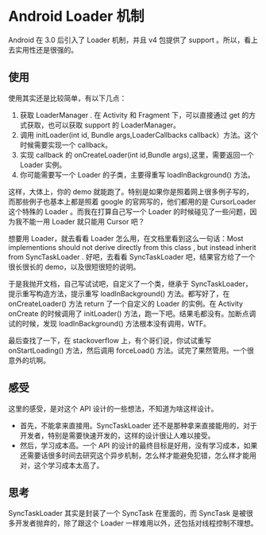 # Android Loader 机制

Android 在 3.0 后引入了 Loader 机制，并且 v4 包提供了 support 。所以，看上去实用性还是很强的。

## 使用

使用其实还是比较简单，有以下几点：

1. 获取 LoaderManager . 在 Activity 和 Fragment 下，可以直接通过 get 的方式获取，也可以获取 support 的 LoaderManager。
2. 调用 initLoader(int id, Bundle args,LoaderCallbacks callback）方法。这个时候需要实现一个 callback。
3. 实现 callback 的 onCreateLoader(int id,Bundle args),这里，需要返回一个 Loader 实例。
4. 你可能需要写一个 Loader 的子类，主要得重写 loadInBackground() 方法。

这样，大体上，你的 demo 就能跑了。特别是如果你是照着网上很多例子写的，而那些例子也基本上都是照着 google 的官网写的，他们都用的是 CursorLoader 这个特殊的 Loader 。而我在打算自己写一个 Loader 的时候碰见了一些问题，因为我不能一用 Loader 就只能用 Cursor 吧？

想要用 Loader，就去看看 Loader 怎么用，在文档里看到这么一句话：Most implementions should not derive directly from this class , but instead inherit from SyncTaskLoader . 好吧，去看看 SyncTaskLoader 吧，结果官方给了一个很长很长的 demo，以及很短很短的说明。

于是我抛开文档，自己写试试吧，自定义了一个类，继承于 SyncTaskLoader，提示重写构造方法，提示重写 loadInBackground() 方法。都写好了，在 onCreateLoader() 方法 return 了一个自定义的 Loader 的实例。在 Activity onCreate 的时候调用了 initLoader() 方法，跑一下吧。结果毛都没有。加断点调试的时候，发现 loadInBackground() 方法根本没有调用，WTF。

最后查找了一下，在 stackoverflow 上，有个哥们说，你试试重写 onStartLoading() 方法，然后调用 forceLoad() 方法。试完了果然管用。一个很意外的坑啊。

## 感受

这里的感受，是对这个 API 设计的一些想法，不知道为啥这样设计。
* 首先，不能拿来直接用。SyncTaskLoader 还不是那种拿来直接能用的，对于开发者，特别是需要快速开发的，这样的设计很让人难以接受。
* 然后，学习成本高。一个 API 的设计的最终目标是好用，没有学习成本，如果还需要话很多时间去研究这个异步机制，怎么样才能避免犯错，怎么样才能用对，这个学习成本太高了。

## 思考

SyncTaskLoader 其实是封装了一个 SyncTask 在里面的，而 SyncTask 是被很多开发者抛弃的，除了跟这个 Loader 一样难用以外，还包括对线程控制不理想。



